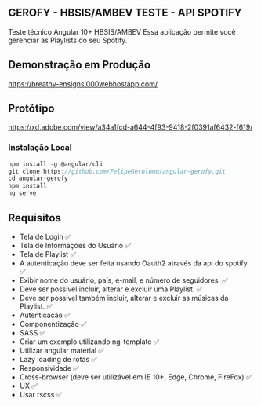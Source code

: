 ## GEROFY - HBSIS/AMBEV TESTE - API SPOTIFY

Teste técnico Angular 10+ HBSIS/AMBEV
Essa aplicação permite você gerenciar as Playlists do seu Spotify.

## Demonstração em Produção 
https://breathy-ensigns.000webhostapp.com/

## Protótipo
https://xd.adobe.com/view/a34a1fcd-a644-4f93-9418-2f0391af6432-f619/

### Instalação Local
```javascript
npm install -g @angular/cli
git clone https://github.com/FelipeGerolomo/angular-gerofy.git
cd angular-gerofy
npm install
ng serve
```

## Requisitos

  - Tela de Login ✅
  - Tela de Informações do Usuário ✅
  - Tela de Playlist ✅
  - A autenticação deve ser feita usando Oauth2 através da api do spotify. ✅
  - Exibir nome do usuário, país, e-mail, e número de seguidores. ✅
  - Deve ser possível incluir, alterar e excluir uma Playlist. ✅
  - Deve ser possível também incluir, alterar e excluir as músicas da Playlist. ✅
  - Autenticação ✅
  - Componentização ✅
  - SASS ✅
  - Criar um exemplo utilizando ng-template ✅
  - Utilizar angular material ✅
  - Lazy loading de rotas ✅
  - Responsividade ✅
  - Cross-browser (deve ser utilizável em IE 10+, Edge, Chrome, FireFox) ✅
  - UX ✅
  - Usar rscss ✅

